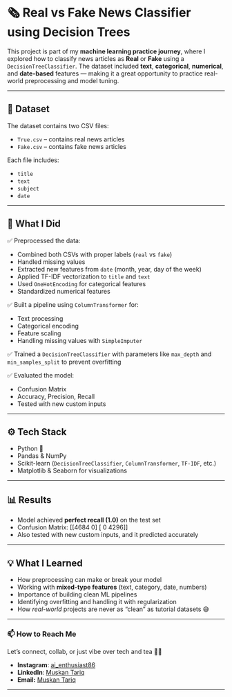 # 🗞️ Real vs Fake News Classifier using Decision Trees

This project is part of my **machine learning practice journey**, where I explored how to classify news articles as **Real** or **Fake** using a `DecisionTreeClassifier`. The dataset included **text**, **categorical**, **numerical**, and **date-based** features — making it a great opportunity to practice real-world preprocessing and model tuning.

---

## 📁 Dataset

The dataset contains two CSV files:
- `True.csv` – contains real news articles
- `Fake.csv` – contains fake news articles

Each file includes:
- `title`
- `text`
- `subject`
- `date`

---

## 🧠 What I Did

✅ Preprocessed the data:
- Combined both CSVs with proper labels (`real` vs `fake`)
- Handled missing values
- Extracted new features from `date` (month, year, day of the week)
- Applied TF-IDF vectorization to `title` and `text`
- Used `OneHotEncoding` for categorical features
- Standardized numerical features

✅ Built a pipeline using `ColumnTransformer` for:
- Text processing  
- Categorical encoding  
- Feature scaling  
- Handling missing values with `SimpleImputer`

✅ Trained a `DecisionTreeClassifier` with parameters like `max_depth` and `min_samples_split` to prevent overfitting

✅ Evaluated the model:
- Confusion Matrix
- Accuracy, Precision, Recall
- Tested with new custom inputs

---

## ⚙️ Tech Stack

- Python 🐍  
- Pandas & NumPy  
- Scikit-learn (`DecisionTreeClassifier`, `ColumnTransformer`, `TF-IDF`, etc.)  
- Matplotlib & Seaborn for visualizations

---

## 📊 Results

- Model achieved **perfect recall (1.0)** on the test set  
- Confusion Matrix:
[[4684 0]
[ 0 4296]]
- Also tested with new custom inputs, and it predicted accurately

---

## 💡 What I Learned

- How preprocessing can make or break your model  
- Working with **mixed-type features** (text, category, date, numbers)  
- Importance of building clean ML pipelines  
- Identifying overfitting and handling it with regularization  
- How *real-world* projects are never as “clean” as tutorial datasets 😅

---

### 📫 How to Reach Me
Let’s connect, collab, or just vibe over tech and tea 🍵✨
- **Instagram**: [ai_enthusiast86](https://www.instagram.com/ai_enthusiast86)
- **LinkedIn**: [Muskan Tariq](https://www.linkedin.com/in/muskan-tariq-095a50282)
- **Email:** [Muskan Tariq](muskantariq2003@gmail.com)

-----
